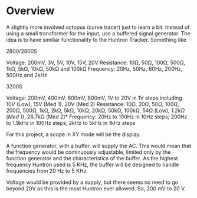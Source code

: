 # Overview #

A slightly more involved octopus (curve tracer) just to learn a
bit. Instead of using a small transformer for the input, use a
buffered signal generator. The idea is to have similiar functionality
to the Huntron Tracker. Something like

2800/2800S

   Voltage: 200mV, 3V, 5V, 10V, 15V, 20V
Resistance: 10Ω, 50Ω, 100Ω, 500Ω, 1kΩ, 5kΩ, 10kΩ, 50kΩ and 100kΩ
 Frequency: 20Hz, 50Hz, 60Hz, 200Hz, 500Hz and 2kHz

3200S

   Voltage: 200mV, 400mV, 600mV, 800mV, 1V to 20V in 1V steps
	        including 10V (Low), 15V (Med 1), 20V (Med 2)
Resistance: 10Ω, 20Ω, 50Ω, 100Ω, 200Ω, 500Ω, 1kΩ, 2kΩ, 5kΩ, 10kΩ, 20kΩ,
	        50kΩ, 100kΩ, 54Ω (Low)*, 1.2kΩ (Med 1)*, 26.7kΩ (Med 2)*
 Frequency: 20Hz to 190Hz in 10Hz steps; 200Hz to 1.9kHz in 100Hz steps;
            2kHz to 5kHz in 1kHz steps

For this project, a scope in XY mode will be the display.

A function generator, with a buffer, will supply the AC. This would
mean that the frequency would be continuously adjustable, limited only
by the function generator and the characteristics of the buffer. As
the highest frequency Huntron used is 5 KHz, the buffer will be
designed to handle frequencies from 20 Hz to 5 KHz.

Voltage would be provided by a supply, but there seems no need to go
beyond 20V as this is the most Huntron ever allowed.  So, 200 mV to 20
V.
